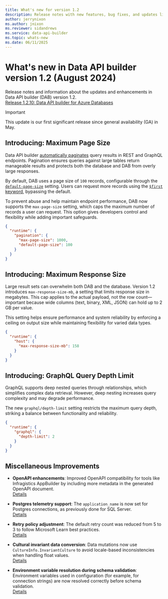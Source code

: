 ```yaml
---
title: What's new for version 1.2
description: Release notes with new features, bug fixes, and updates listed for the Data API builder version 1.2.
author: jerrynixon
ms.author: jnixon
ms.reviewer: sidandrews
ms.service: data-api-builder
ms.topic: whats-new 
ms.date: 06/11/2025
---
```


# What's new in Data API builder version 1.2 (August 2024)

Release notes and information about the updates and enhancements in Data API builder (DAB) version 1.2.  
[Release 1.2.10: Data API builder for Azure Databases](https://github.com/Azure/data-api-builder/releases/tag/v1.2.10)

> [!IMPORTANT]  
> This update is our first significant release since general availability (GA) in May.

## Introducing: Maximum Page Size

Data API builder [automatically paginates](/azure/data-api-builder/reference-configuration#pagination-runtime) query results in REST and GraphQL endpoints. Pagination ensures queries against large tables return manageable results and protects both the database and DAB from overly large responses. 

By default, DAB uses a page size of `100` records, configurable through the [`default-page-size`](/azure/data-api-builder/reference-configuration#default-page-size-pagination-runtime) setting. Users can request more records using the [`$first` keyword](/azure/data-api-builder/rest#first-and-after), bypassing the default.

To prevent abuse and help maintain endpoint performance, DAB now supports the `max-page-size` setting, which caps the maximum number of records a user can request. This option gives developers control and flexibility while adding important safeguards.

```json
{
  "runtime": {
    "pagination": {
      "max-page-size": 1000,
      "default-page-size": 100
    }
  }
}
```

## Introducing: Maximum Response Size

Large result sets can overwhelm both DAB and the database. Version 1.2 introduces `max-response-size-mb`, a setting that limits response size in megabytes. This cap applies to the actual payload, not the row count—important because wide columns (text, binary, XML, JSON) can hold up to 2 GB per value.

This setting helps ensure performance and system reliability by enforcing a ceiling on output size while maintaining flexibility for varied data types.

```json
{
  "runtime": {
    "host": {
      "max-response-size-mb": 158
    }
  }
}
```

## Introducing: GraphQL Query Depth Limit

GraphQL supports deep nested queries through relationships, which simplifies complex data retrieval. However, deep nesting increases query complexity and may degrade performance.

The new `graphql/depth-limit` setting restricts the maximum query depth, striking a balance between functionality and reliability.

```json
{
  "runtime": {
    "graphql": {
      "depth-limit": 2
    }
  }
}
```

## Miscellaneous Improvements

- **OpenAPI enhancements**: Improved OpenAPI compatibility for tools like Infragistics AppBuilder by including more metadata in the generated OpenAPI document.  
  [Details](https://github.com/Azure/data-api-builder/issues/2212)

- **Postgres telemetry support**: The `application_name` is now set for Postgres connections, as previously done for SQL Server.  
  [Details](https://github.com/Azure/data-api-builder/pull/2208)

- **Retry policy adjustment**: The default retry count was reduced from 5 to 3 to follow Microsoft Learn best practices.  
  [Details](https://github.com/Azure/data-api-builder/pull/2285)

- **Cultural invariant data conversion**: Data mutations now use `CultureInfo.InvariantCulture` to avoid locale-based inconsistencies when handling float values.  
  [Details](https://github.com/Azure/data-api-builder/pull/2316)

- **Environment variable resolution during schema validation**: Environment variables used in configuration (for example, for connection strings) are now resolved correctly before schema validation.  
  [Details](https://github.com/Azure/data-api-builder/pull/2316)